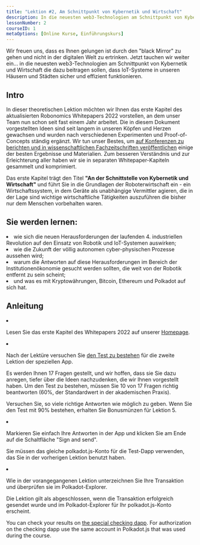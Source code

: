 ```yaml
---
title: "Lektion #2, Am Schnittpunkt von Kybernetik und Wirtschaft"
description: In die neuesten web3-Technologien am Schnittpunkt von Kybernetik und Wirtschaft die dazu beitragen sollen, dass IoT-Systeme in unseren Häusern und Städten sicher und effizient funktionieren.
lessonNumber: 2
courseID: 1
metaOptions: [Online Kurse, Einführungskurs]
---
```


<section class="container__reg">

Wir freuen uns, dass es Ihnen gelungen ist durch den "black Mirror" zu gehen und nicht in der digitalen Welt zu ertrinken. Jetzt tauchen wir weiter ein... in die neuesten web3-Technologien am Schnittpunkt von Kybernetik und Wirtschaft die dazu beitragen sollen, dass IoT-Systeme in unseren Häusern und Städten sicher und effizient funktionieren.

</section>

<section class="container__reg">

## Intro

In dieser theoretischen Lektion möchten wir Ihnen das erste Kapitel des aktualisierten Robonomics Whitepapers 2022 vorstellen, an dem unser Team nun schon seit fast einem Jahr arbeitet. Die in diesem Dokument vorgestellten Ideen sind seit langem in unseren Köpfen und Herzen gewachsen und wurden nach verschiedenen Experimenten und Proof-of-Concepts ständig ergänzt. Wir tun unser Bestes, um [auf Konferenzen zu berichten und in wissenschaftlichen Fachzeitschriften veröffentlichen](https://robonomics.network/papers/) einige der besten Ergebnisse und Materialien. Zum besseren Verständnis und zur Erleichterung aller haben wir sie in separaten Whitepaper-Kapiteln gesammelt und komprimiert.

Das erste Kapitel trägt den Titel **"An der Schnittstelle von Kybernetik und Wirtschaft"** und führt Sie in die Grundlagen der Roboterwirtschaft ein - ein Wirtschaftssystem, in dem Geräte als unabhängige Vermittler agieren, die in der Lage sind wichtige wirtschaftliche Tätigkeiten auszuführen die bisher nur dem Menschen vorbehalten waren.

</section>

<section class="container__reg">

## Sie werden lernen:

<List>

<li>
wie sich die neuen Herausforderungen der laufenden 4. industriellen Revolution auf den Einsatz von Robotik und IoT-Systemen auswirken;
</li>

<li>
wie die Zukunft der völlig autonomen cyber-physischen Prozesse aussehen wird;
</li>

<li>
warum die Antworten auf diese Herausforderungen im Bereich der Institutionenökonomie gesucht werden sollten, die weit von der Robotik entfernt zu sein scheint;
</li>

<li>
und was es mit Kryptowährungen, Bitcoin, Ethereum und Polkadot auf sich hat.
</li>

</List>
</section>

<section class="container__reg">

## Anleitung

<List type="numbers">

<li>

Lesen Sie das erste Kapitel des Whitepapers 2022 auf unserer [Homepage](https://robonomics.network/vision/).

</li>

<li>

Nach der Lektüre versuchen Sie [den Test zu bestehen](https://lesson2.robonomics.academy/#/) für die zweite Lektion der speziellen App. 

Es werden Ihnen 17 Fragen gestellt, und wir hoffen, dass sie Sie dazu anregen, tiefer über die Ideen nachzudenken, die wir Ihnen vorgestellt haben. Um den Test zu bestehen, müssen Sie 10 von 17 Fragen richtig beantworten (60%, der Standardwert in der akademischen Praxis). 

Versuchen Sie, so viele richtige Antworten wie möglich zu geben. Wenn Sie den Test mit 90% bestehen, erhalten Sie Bonusmünzen für Lektion 5.

</li>

<li>

Markieren Sie einfach Ihre Antworten in der App und klicken Sie am Ende auf die Schaltfläche "Sign and send".

Sie müssen das gleiche polkadot.js-Konto für die Test-Dapp verwenden, das Sie in der vorherigen Lektion benutzt haben. 

</li>

<li>

Wie in der vorangegangenen Lektion unterzeichnen Sie Ihre Transaktion und überprüfen sie im Polkadot-Explorer.

</li>
</List>
</section>


<Result>

Die Lektion gilt als abgeschlossen, wenn die Transaktion erfolgreich gesendet wurde und im Polkadot-Explorer für Ihr polkadot.js-Konto erscheint.

You can check your results on [the special checking dapp](https://lk.robonomics.academy/). For authorization on the checking dapp use the same account in Polkadot.js that was used during the course.

</Result>